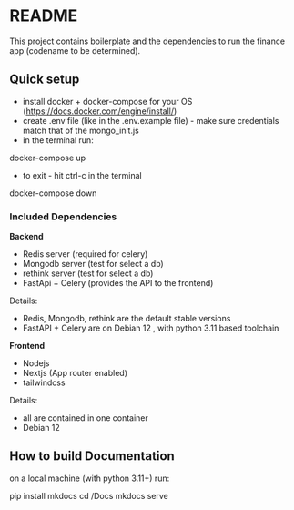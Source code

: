 # README

This project contains boilerplate and the dependencies to run the finance app (codename to be determined).

## Quick setup

- install docker + docker-compose for your OS (https://docs.docker.com/engine/install/)
- create .env file (like in the .env.example file) - make sure credentials match that of the mongo_init.js
- in the terminal run:

docker-compose up

- to exit - hit ctrl-c in the terminal

docker-compose down

### Included Dependencies

**Backend**

- Redis server (required for celery)
- Mongodb server (test for select a db)
- rethink server (test for select a db)
- FastApi + Celery (provides the API to the frontend)

Details:

- Redis, Mongodb, rethink are the default stable versions
- FastAPI + Celery are on Debian 12 , with python 3.11 based toolchain

**Frontend**

- Nodejs
- Nextjs (App router enabled)
- tailwindcss

Details:
- all are contained in one container
- Debian 12

## How to build Documentation

on a local machine (with python 3.11+) run:

pip install mkdocs
cd /Docs
mkdocs serve
